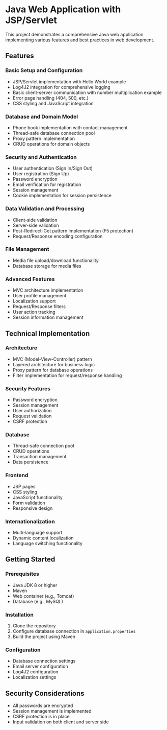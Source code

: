 # Java Web Application with JSP/Servlet

This project demonstrates a comprehensive Java web application implementing various features and best practices in web development.

## Features

### Basic Setup and Configuration
- JSP/Servlet implementation with Hello World example
- Log4J2 integration for comprehensive logging
- Basic client-server communication with number multiplication example
- Error page handling (404, 500, etc.)
- CSS styling and JavaScript integration

### Database and Domain Model
- Phone book implementation with contact management
- Thread-safe database connection pool
- Proxy pattern implementation
- CRUD operations for domain objects

### Security and Authentication
- User authentication (Sign In/Sign Out)
- User registration (Sign Up)
- Password encryption
- Email verification for registration
- Session management
- Cookie implementation for session persistence

### Data Validation and Processing
- Client-side validation
- Server-side validation
- Post-Redirect-Get pattern implementation (F5 protection)
- Request/Response encoding configuration

### File Management
- Media file upload/download functionality
- Database storage for media files

### Advanced Features
- MVC architecture implementation
- User profile management
- Localization support
- Request/Response filters
- User action tracking
- Session information management

## Technical Implementation

### Architecture
- MVC (Model-View-Controller) pattern
- Layered architecture for business logic
- Proxy pattern for database operations
- Filter implementation for request/response handling

### Security Features
- Password encryption
- Session management
- User authorization
- Request validation
- CSRF protection

### Database
- Thread-safe connection pool
- CRUD operations
- Transaction management
- Data persistence

### Frontend
- JSP pages
- CSS styling
- JavaScript functionality
- Form validation
- Responsive design

### Internationalization
- Multi-language support
- Dynamic content localization
- Language switching functionality

## Getting Started

### Prerequisites
- Java JDK 8 or higher
- Maven
- Web container (e.g., Tomcat)
- Database (e.g., MySQL)

### Installation
1. Clone the repository
2. Configure database connection in `application.properties`
3. Build the project using Maven

### Configuration
- Database connection settings
- Email server configuration
- Log4J2 configuration
- Localization settings

## Security Considerations
- All passwords are encrypted
- Session management is implemented
- CSRF protection is in place
- Input validation on both client and server side


 
